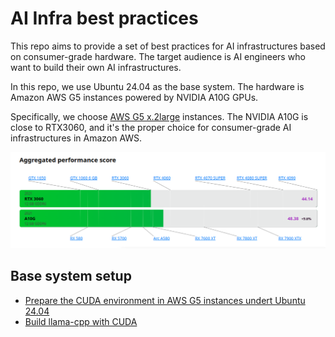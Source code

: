 # AI Infra best practices

This repo aims to provide a set of best practices for AI infrastructures based on consumer-grade hardware. The target audience is AI engineers who want to build their own AI infrastructures.

In this repo, we use Ubuntu 24.04 as the base system. The hardware is Amazon AWS G5 instances powered by NVIDIA A10G GPUs.

Specifically, we choose [AWS G5 x.2large](https://aws.amazon.com/ec2/instance-types/g5/) instances. The NVIDIA
A10G is close to RTX3060, and it's the proper choice for consumer-grade AI infrastructures in Amazon AWS.

<center>
<img src="img/a10g-vs-rtx3060.png" alt="A10G vs RTX3060"/>
</center>


## Base system setup

- [Prepare the CUDA environment in AWS G5 instances undert Ubuntu 24.04](base/aws-g5-cuda-dev-environment.md)
- [Build llama-cpp with CUDA](base/build-llama-cpp-with-cuda.md)
